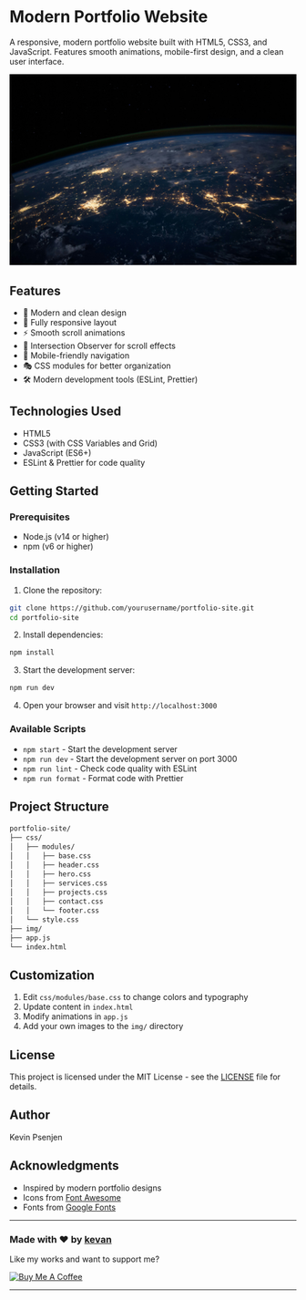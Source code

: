 # Modern Portfolio Website

A responsive, modern portfolio website built with HTML5, CSS3, and JavaScript. Features smooth animations, mobile-first design, and a clean user interface.

![Portfolio Preview](./img/new/hero-bg.jpg)

## Features

- 🎨 Modern and clean design
- 📱 Fully responsive layout
- ⚡ Smooth scroll animations
- 🎯 Intersection Observer for scroll effects
- 🍔 Mobile-friendly navigation
- 🎭 CSS modules for better organization
- 🛠️ Modern development tools (ESLint, Prettier)

## Technologies Used

- HTML5
- CSS3 (with CSS Variables and Grid)
- JavaScript (ES6+)
- ESLint & Prettier for code quality

## Getting Started

### Prerequisites

- Node.js (v14 or higher)
- npm (v6 or higher)

### Installation

1. Clone the repository:
```bash
git clone https://github.com/yourusername/portfolio-site.git
cd portfolio-site
```

2. Install dependencies:
```bash
npm install
```

3. Start the development server:
```bash
npm run dev
```

4. Open your browser and visit `http://localhost:3000`

### Available Scripts

- `npm start` - Start the development server
- `npm run dev` - Start the development server on port 3000
- `npm run lint` - Check code quality with ESLint
- `npm run format` - Format code with Prettier

## Project Structure

```
portfolio-site/
├── css/
│   ├── modules/
│   │   ├── base.css
│   │   ├── header.css
│   │   ├── hero.css
│   │   ├── services.css
│   │   ├── projects.css
│   │   ├── contact.css
│   │   └── footer.css
│   └── style.css
├── img/
├── app.js
└── index.html
```

## Customization

1. Edit `css/modules/base.css` to change colors and typography
2. Update content in `index.html`
3. Modify animations in `app.js`
4. Add your own images to the `img/` directory

## License

This project is licensed under the MIT License - see the [LICENSE](LICENSE) file for details.

## Author

Kevin Psenjen

## Acknowledgments

- Inspired by modern portfolio designs
- Icons from [Font Awesome](https://fontawesome.com/)
- Fonts from [Google Fonts](https://fonts.google.com/)

---

### Made with ❤️ by [kevan](https://www.instagram.com/shaifarfan08/)

Like my works and want to support me?

<a href="https://www.buymeacoffee.com/psenjenkevin" target="_blank"><img src="https://cdn.buymeacoffee.com/buttons/v2/default-blue.png" alt="Buy Me A Coffee" style="height: 45px !important;width: 162.75px !important;" ></a>

---



